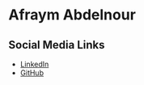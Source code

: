 # Afraym Abdelnour
## Social Media Links
- [LinkedIn](https://www.linkedin.com/in/afraym-abdelnour-92b630197/)
- [GitHub](https://github.com/aabdelnour)


